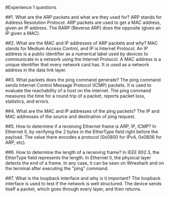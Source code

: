 #Experience 1 questions

##1. What are the ARP packets and what are they used for?
ARP stands for Address Resolution Protocol. ARP packets are used to get a MAC address, given an IP address. The RARP (Reverse ARP) does the opposite (gives an IP given a MAC).

##2. What are the MAC and IP addresses of ARP packets and why?
MAC stands for Medium Access Control, and IP is Internet Protocol. An IP address is a public identifier as a numerical label used by devices to communicate in a network using the Internet Protocol. A MAC address is a unique identifier that every network card has. It is used as a network address in the data link layer.

##3. What packets does the ping command generate?
The ping command sends Internet Control Message Protocol (ICMP) packets. It is used to evaluate the reachability of a host on the internet. The ping command measures the time for a round trip of a packet, reports packet loss, statistics, and errors.

##4. What are the MAC and IP addresses of the ping packets?
The IP and MAC addresses of the source and destination of ping request.

##5. How to determine if a receiving Ethernet frame is ARP, IP, ICMP?
In Ethernet II, by verifying the 2 bytes in the EtherType field right before the payload. The value there encodes a protocol (0x0800 for IPv4, 0x0806 for ARP, etc).

##6. How to determine the length of a receiving frame?
In IEEE 802.3, the EtherType field represents the length. In Ethernet II, the physical layer detects the end of a frame. In any case, it can be seen on Wireshark and on the terminal after executing the "ping" command.

##7. What is the loopback interface and why is it important?
The loopback interface is used to test if the network is well structured. The device sends itself a packet, which goes through every layer, and then returns.
